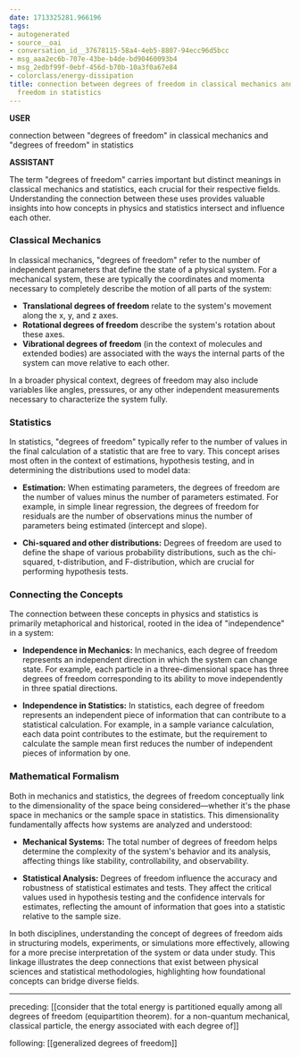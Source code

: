 ```yaml
---
date: 1713325281.966196
tags:
- autogenerated
- source__oai
- conversation_id__37678115-58a4-4eb5-8807-94ecc96d5bcc
- msg_aaa2ec6b-707e-43be-b4de-bd90460093b4
- msg_2edbf99f-0ebf-456d-b70b-10a3f0a67e84
- colorclass/energy-dissipation
title: connection between degrees of freedom in classical mechanics and degrees of
  freedom in statistics
---
```


**USER**

connection between "degrees of freedom" in classical mechanics and "degrees of freedom" in statistics


**ASSISTANT**

The term "degrees of freedom" carries important but distinct meanings in classical mechanics and statistics, each crucial for their respective fields. Understanding the connection between these uses provides valuable insights into how concepts in physics and statistics intersect and influence each other.

### Classical Mechanics

In classical mechanics, "degrees of freedom" refer to the number of independent parameters that define the state of a physical system. For a mechanical system, these are typically the coordinates and momenta necessary to completely describe the motion of all parts of the system:

- **Translational degrees of freedom** relate to the system's movement along the x, y, and z axes.
- **Rotational degrees of freedom** describe the system's rotation about these axes.
- **Vibrational degrees of freedom** (in the context of molecules and extended bodies) are associated with the ways the internal parts of the system can move relative to each other.

In a broader physical context, degrees of freedom may also include variables like angles, pressures, or any other independent measurements necessary to characterize the system fully.

### Statistics

In statistics, "degrees of freedom" typically refer to the number of values in the final calculation of a statistic that are free to vary. This concept arises most often in the context of estimations, hypothesis testing, and in determining the distributions used to model data:

- **Estimation:** When estimating parameters, the degrees of freedom are the number of values minus the number of parameters estimated. For example, in simple linear regression, the degrees of freedom for residuals are the number of observations minus the number of parameters being estimated (intercept and slope).
  
- **Chi-squared and other distributions:** Degrees of freedom are used to define the shape of various probability distributions, such as the chi-squared, t-distribution, and F-distribution, which are crucial for performing hypothesis tests.

### Connecting the Concepts

The connection between these concepts in physics and statistics is primarily metaphorical and historical, rooted in the idea of "independence" in a system:

- **Independence in Mechanics:** In mechanics, each degree of freedom represents an independent direction in which the system can change state. For example, each particle in a three-dimensional space has three degrees of freedom corresponding to its ability to move independently in three spatial directions.

- **Independence in Statistics:** In statistics, each degree of freedom represents an independent piece of information that can contribute to a statistical calculation. For example, in a sample variance calculation, each data point contributes to the estimate, but the requirement to calculate the sample mean first reduces the number of independent pieces of information by one.

### Mathematical Formalism

Both in mechanics and statistics, the degrees of freedom conceptually link to the dimensionality of the space being considered—whether it's the phase space in mechanics or the sample space in statistics. This dimensionality fundamentally affects how systems are analyzed and understood:

- **Mechanical Systems:** The total number of degrees of freedom helps determine the complexity of the system's behavior and its analysis, affecting things like stability, controllability, and observability.

- **Statistical Analysis:** Degrees of freedom influence the accuracy and robustness of statistical estimates and tests. They affect the critical values used in hypothesis testing and the confidence intervals for estimates, reflecting the amount of information that goes into a statistic relative to the sample size.

In both disciplines, understanding the concept of degrees of freedom aids in structuring models, experiments, or simulations more effectively, allowing for a more precise interpretation of the system or data under study. This linkage illustrates the deep connections that exist between physical sciences and statistical methodologies, highlighting how foundational concepts can bridge diverse fields.


---

preceding: [[consider that the total energy is partitioned equally among all degrees of freedom (equipartition theorem). for a non-quantum mechanical, classical particle, the energy associated with each degree of]]  


following: [[generalized degrees of freedom]]